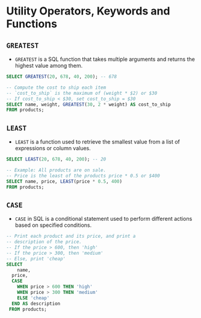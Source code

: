 # Utility Operators, Keywords and Functions

## `GREATEST`

- `GREATEST` is a SQL function that takes multiple arguments and returns the highest value among them.

```sql
SELECT GREATEST(20, 678, 40, 200); -- 678

-- Compute the cost to ship each item
-- `cost_to_ship` is the maximum of (weight * $2) or $30
-- If cost_to_ship < $30, set cost_to_ship = $30
SELECT name, weight, GREATEST(30, 2 * weight) AS cost_to_ship
FROM products;
```

## `LEAST`

- `LEAST` is a function used to retrieve the smallest value from a list of expressions or column values.

```sql
SELECT LEAST(20, 678, 40, 200); -- 20

-- Example: All products are on sale.
-- Price is the least of the products price * 0.5 or $400
SELECT name, price, LEAST(price * 0.5, 400)
FROM products;
```

## `CASE`

- `CASE` in SQL is a conditional statement used to perform different actions based on specified conditions.

```sql
-- Print each product and its price, and print a
-- description of the price.
-- If the price > 600, then 'high'
-- If the price > 300, then 'medium'
-- Else, print 'cheap'
SELECT
	name,
  price,
  CASE
  	WHEN price > 600 THEN 'high'
    WHEN price > 300 THEN 'medium'
    ELSE 'cheap'
  END AS description
 FROM products;
```
